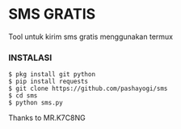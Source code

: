 # SMS GRATIS
Tool untuk kirim sms gratis menggunakan termux

### INSTALASI
```
$ pkg install git python
$ pip install requests
$ git clone https://github.com/pashayogi/sms
$ cd sms
$ python sms.py
```

Thanks to MR.K7C8NG
